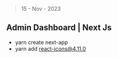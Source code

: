 > 15 - Nov - 2023

## Admin Dashboard | Next Js

* yarn create next-app
* yarn add react-icons@4.11.0